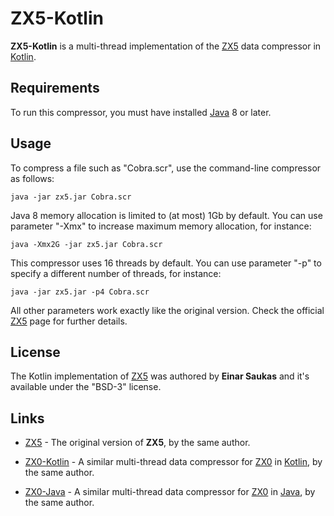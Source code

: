 # ZX5-Kotlin

**ZX5-Kotlin** is a multi-thread implementation of the
[ZX5](https://github.com/einar-saukas/ZX5) data compressor in
[Kotlin](https://kotlinlang.org/).


## Requirements

To run this compressor, you must have installed [Java](https://www.java.com/) 8 
or later.


## Usage

To compress a file such as "Cobra.scr", use the command-line compressor as
follows:

```
java -jar zx5.jar Cobra.scr
```

Java 8 memory allocation is limited to (at most) 1Gb by default. You can use 
parameter "-Xmx" to increase maximum memory allocation, for instance:

```
java -Xmx2G -jar zx5.jar Cobra.scr
```

This compressor uses 16 threads by default. You can use parameter "-p" to
specify a different number of threads, for instance:

```
java -jar zx5.jar -p4 Cobra.scr
```

All other parameters work exactly like the original version. Check the official
[ZX5](https://github.com/einar-saukas/ZX5) page for further details.


## License

The Kotlin implementation of [ZX5](https://github.com/einar-saukas/ZX5) was
authored by **Einar Saukas** and it's available under the "BSD-3" license.


## Links

* [ZX5](https://github.com/einar-saukas/ZX5) - The original version of **ZX5**,
by the same author.

* [ZX0-Kotlin](https://github.com/einar-saukas/ZX0-Kotlin) - A similar
multi-thread data compressor for [ZX0](https://github.com/einar-saukas/ZX0)
in [Kotlin](https://kotlinlang.org/), by the same author.

* [ZX0-Java](https://github.com/einar-saukas/ZX0-Java) - A similar
multi-thread data compressor for [ZX0](https://github.com/einar-saukas/ZX0)
in [Java](https://www.java.com/), by the same author.
